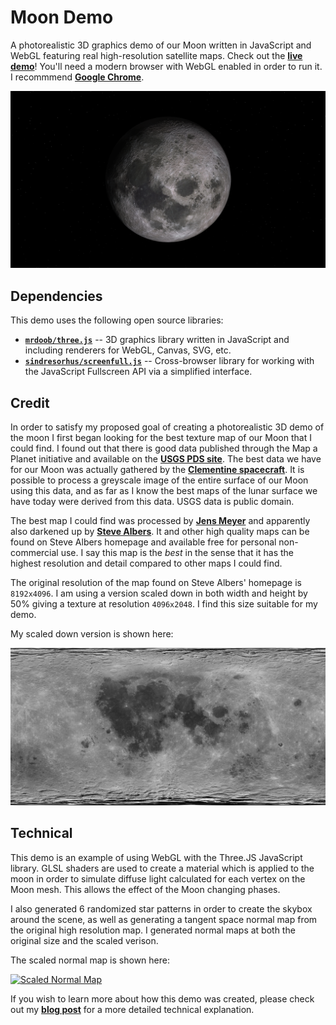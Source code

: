 Moon Demo
============

A photorealistic 3D graphics demo of our Moon written in JavaScript and WebGL
featuring real high-resolution satellite maps. Check out the
[**live demo**][demo]! You'll need a modern browser with WebGL enabled in order
 to run it. I recommmend [**Google Chrome**][chrome].

[![Moon Demo Screenshot][screen1]][screen1]

## Dependencies

This demo uses the following open source libraries:

 - [**`mrdoob/three.js`**][three.js] -- 3D graphics library written in
   JavaScript and including renderers for WebGL, Canvas, SVG, etc.
 - [**`sindresorhus/screenfull.js`**][screenfull.js] -- Cross-browser
   library for working with the JavaScript Fullscreen API via a simplified
   interface.

## Credit

In order to satisfy my proposed goal of creating a photorealistic 3D demo of
the moon I first began looking for the best texture map of our Moon that I
could find. I found out that there is good data published through the Map a
Planet initiative and available on the [**USGS PDS site**][USGS]. The best data
we have for our Moon was actually gathered by the
[**Clementine spacecraft**][Clementine]. It is possible to process a greyscale
image of the entire surface of our Moon using this data, and as far as I know
the best maps of the lunar surface we have today were derived from this data.
USGS data is public domain.

The best map I could find was processed by [**Jens Meyer**][Jens Meyer] and
apparently also darkened up by [**Steve Albers**][Steve Albers]. It and other
high quality maps can be found on Steve Albers homepage and available free for
personal non-commercial use. I say this map is the _best_ in the sense that it
has the highest resolution and detail compared to other maps I could find.

The original resolution of the map found on Steve Albers' homepage is
`8192x4096`. I am using a version scaled down in both width and height by
50% giving a texture at resolution `4096x2048`. I find this size suitable for
my demo.

My scaled down version is shown here:

[![Scaled Moon Map][scaled_map]][scaled_map]

## Technical

This demo is an example of using WebGL with the Three.JS JavaScript library.
GLSL shaders are used to create a material which is applied to the moon in
order to simulate diffuse light calculated for each vertex on the Moon mesh.
This allows the effect of the Moon changing phases. 

I also generated 6 randomized star patterns in order to create the skybox
around the scene, as well as generating a tangent space normal map from the
original high resolution map. I generated normal maps at both the original size
and the scaled verison.

The scaled normal map is shown here:

[![Scaled Normal Map][scaled_normal]][scaled_normal]

If you wish to learn more about how this demo was created, please check out my
[**blog post**][blog post] for a more detailed technical explanation.

[demo]: http://coryg89.github.io/MoonDemo
[basic_demo]: http://coryg89.github.io/MoonDemo/basic.html
[blog post]: http://coryg89.github.io/projects/MoonDemo

[scaled_map]: img/maps/moon.jpg
[scaled_normal]: img/maps/normal.jpg
[screen1]: img/screens/screen1.png

[chrome]: https://google.com/chrome
[three.js]: https://github.com/mrdoob/three.js/
[screenfull.js]: https://github.com/sindresorhus/screenfull.js/
[usgs]: http://pdsmaps.wr.usgs.gov/PDS/public/explorer/html/mmfront.htm
[Steve Albers]: http://laps.noaa.gov/albers/sos/sos.html
[Jens Meyer]: http://home.arcor.de/jimpage/earth.html
[USGS]: http://pdsmaps.wr.usgs.gov/PDS/public/explorer/html/mmfront.htm
[Clementine]: http://en.wikipedia.org/wiki/Clementine_(spacecraft)